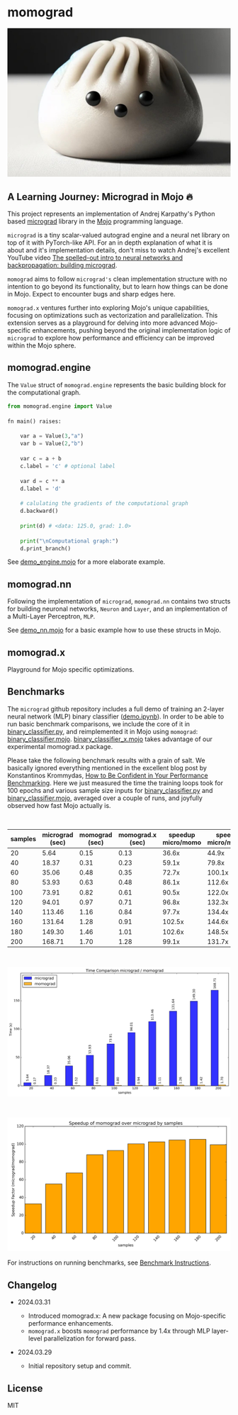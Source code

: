 # momograd

![''](/imgs/momograd.jpg)

## A Learning Journey: Micrograd in Mojo 🔥

This project represents an implementation of Andrej Karpathy's  Python based [micrograd](https://github.com/karpathy/micrograd) library in the [Mojo](https://docs.modular.com/mojo) programming language.

`micrograd` is a tiny scalar-valued autograd engine and a neural net library on top of it with PyTorch-like API. For an in depth explanation of what it is about and it's implementation details, don't miss to watch Andrej's excellent YouTube video [The spelled-out intro to neural networks and backpropagation: building micrograd](https://www.youtube.com/watch?v=VMj-3S1tku0).

 `momograd` aims to follow `micrograd's` clean implementation structure with no intention to go beyond its functionality, but to learn how things can be done in Mojo. Expect to encounter bugs and sharp edges here.

 `momograd.x` ventures further into exploring Mojo's unique capabilities, focusing on optimizations such as vectorization and parallelization. This extension serves as a playground for delving into more advanced Mojo-specific enhancements, pushing beyond the original implementation logic of `micrograd` to explore how performance and efficiency can be improved within the Mojo sphere.

## momograd.engine

The `Value` struct of `momograd.engine` represents the basic building block for the computational graph.

``` python
from momograd.engine import Value

fn main() raises:

    var a = Value(3,"a")
    var b = Value(2,"b")
    
    var c = a + b
    c.label = 'c' # optional label 

    var d = c ** a
    d.label = 'd'

    # calulating the gradients of the computational graph
    d.backward()

    print(d) # <data: 125.0, grad: 1.0>

    print("\nComputational graph:")
    d.print_branch() 
```

See [demo_engine.mojo](https://github.com/dorjeduck/momograd/blob/main/demo_engine.mojo) for a more elaborate example.

## momograd.nn

Following the implementation of `micrograd`, `momograd.nn` contains two structs for building neuronal networks, `Neuron` and `Layer`, and an implementation of a Multi-Layer Perceptron, `MLP`.

See [demo_nn.mojo](https://github.com/dorjeduck/momograd/blob/main/demo_nn.mojo) for a basic example how to use these structs in Mojo.

## momograd.x

Playground for Mojo specific optimizations.

## Benchmarks

The `micrograd` github repository includes a full demo of training an 2-layer neural network (MLP) binary classifier
([demo.ipynb](https://github.com/karpathy/micrograd/blob/master/demo.ipynb)). In order to be able to run basic benchmark comparisons, we include the core of it in [binary_classifier.py](https://github.com/dorjeduck/momograd/blob/main/binary_classifier.py), and reimplemented it in Mojo using `momograd`: [binary_classifier.mojo](https://github.com/dorjeduck/momograd/blob/main/binary_classifier.mojo).
[binary_classifier_x.mojo](https://github.com/dorjeduck/momograd/blob/main/binary_classifier_x.mojo) takes advantage of our experimental momograd.x package. 

Please take the following benchmark results with a grain of salt. We basically ignored everything mentioned in the excellent blog post by Konstantinos Krommydas, [How to Be Confident in Your Performance Benchmarking](https://www.modular.com/blog/how-to-be-confident-in-your-performance-benchmarking). Here we just measured the time the training loops took for 100 epochs and various sample size inputs for [binary_classifier.py](https://github.com/dorjeduck/momograd/blob/main/binary_classifier.py) and [binary_classifier.mojo](https://github.com/dorjeduck/momograd/blob/main/binary_classifier.mojo), averaged over a couple of runs, and joyfully observed how fast Mojo actually is.

&nbsp;

<div align="center">

| samples| micrograd (sec) | momograd (sec) | momograd.x (sec) | speedup micro/momo | speedup micro/momo.x | speedup momo/momo.x |
| --- | --- |---| --- | --- | ---| --- |
| 20 | 5.64 | 0.15 | 0.13 | 36.6x | 44.9x | 1.2x |
| 40 | 18.37 | 0.31 | 0.23 | 59.1x | 79.8x | 1.3x |
| 60 | 35.06 | 0.48 | 0.35 | 72.7x | 100.1x | 1.4x |
| 80 | 53.93 | 0.63 | 0.48 | 86.1x | 112.6x | 1.3x |
| 100 | 73.91 | 0.82 | 0.61 | 90.5x | 122.0x | 1.3x |
| 120 | 94.01 | 0.97 | 0.71 | 96.8x | 132.3x | 1.4x |
| 140 | 113.46 | 1.16 | 0.84 | 97.7x | 134.4x | 1.4x |
| 160 | 131.64 | 1.28 | 0.91 | 102.5x | 144.6x | 1.4x |
| 180 | 149.30 | 1.46 | 1.01 | 102.6x | 148.5x | 1.4x |
| 200 | 168.71 | 1.70 | 1.28 | 99.1x | 131.7x | 1.3x |

&nbsp;

![''](/imgs/chart_time_comparison.png)

&nbsp;

![''](/imgs/chart_speedup_comparison.png)

</div>

For instructions on running benchmarks, see [Benchmark Instructions](benchmarks/BENCHMARK_INSTRUCTIONS.md).

## Changelog

* 2024.03.31
  * Introduced momograd.x: A new package focusing on Mojo-specific performance enhancements.
  * `momograd.x` boosts `momograd` performance by 1.4x through MLP layer-level parallelization for forward pass.

* 2024.03.29
  * Initial repository setup and commit.

## License

MIT
